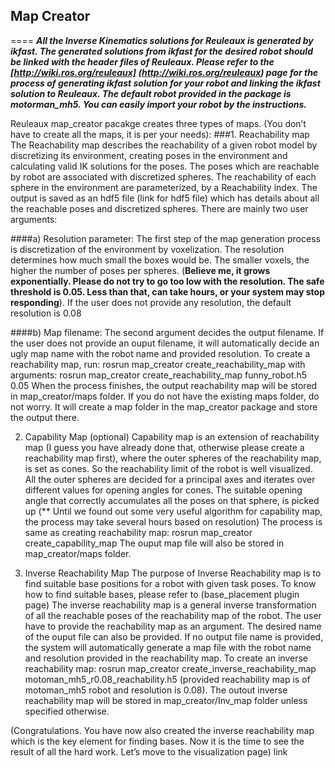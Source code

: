 ## Map Creator
====
***All the Inverse Kinematics solutions for Reuleaux is generated by ikfast. The generated solutions from ikfast for the desired robot should be linked with the header files of Reuleaux. Please refer to the [http://wiki.ros.org/reuleaux] (http://wiki.ros.org/reuleaux)  page for the process of generating ikfast solution for your robot and linking the ikfast solution to Reuleaux. The default robot provided in the package is motorman_mh5. You can easily import your robot by the instructions.*** 

Reuleaux map_creator pacakge creates three types of maps. (You don’t have to create all the maps, it is per your needs):
###1. Reachability map
The Reachability map describes the reachability of a given robot model by discretizing its environment, creating poses in the environment and calculating valid IK solutions for the poses. The poses which are reachable by robot are associated with discretized spheres. The reachability of each sphere in the environment are parameterized, by a Reachability index. The output is saved as an hdf5 file (link for hdf5 file) which has details about all the reachable poses and discretized spheres. There are mainly two user arguments:

####a) Resolution parameter: The first step of the map generation process is discretization of the environment by voxelization. The resolution determines how much small the boxes would be. The smaller voxels, the higher the number of poses per spheres. (**Believe me, it grows exponentially. Please do not try to go too low with the resolution. The safe threshold is 0.05. Less than that, can take hours, or your system may stop responding**). If the user does not provide any resolution, the default resolution is 0.08

####b) Map filename: The second argument decides the output filename. If the user does not provide an ouput filename, it will automatically decide an ugly map name with the robot name and provided resolution.
To create a reachability map, run:
rosrun map_creator create_reachability_map
with arguments:
rosrun map_creator create_reachability_map funny_robot.h5 0.05
When the process finishes, the output reachability map will be stored in map_creator/maps folder. If you do not have the existing maps folder, do not worry. It will create a map folder in the map_creator package and store the output there. 

2. Capability Map (optional)
Capability map is an extension of reachability map (I guess you have already done that, otherwise please create a reachability map first), where the outer spheres of the reachability map, is set as cones. So the reachability limit of the robot is well visualized. All the outer spheres are decided for a principal axes and iterates over different values for opening angles for cones. The suitable opening angle that correctly accumulates all the poses on that sphere, is picked up
(** Until we found out some very useful algorithm for capability map, the process may take several hours based on resolution)
The process is same as creating reachability map:
rosrun map_creator create_capability_map
The ouput map file will also be stored in map_creator/maps folder.


3. Inverse Reachability Map
The purpose of  Inverse Reachability map is to find suitable base positions for a robot with given task poses. To know how to find suitable bases, please refer to (base_placement plugin page)
The inverse reachability map is a general inverse transformation of all the reachable poses of the reachability map of the robot. The user have to provide the reachability map as an argument. The desired name of the ouput file can also be provided. If no output file name is provided, the system will automatically generate a map file with the robot name and resolution provided in the reachability map. To create an inverse reachability map:
rosrun map_creator create_inverse_reachability_map motoman_mh5_r0.08_reachability.h5
(provided reachability map is of motoman_mh5 robot and resolution is 0.08).  The outout inverse reachability map will be stored in map_creator/Inv_map folder unless specified otherwise.

 (Congratulations. You have now also created the inverse reachability map which is the key element for finding bases. Now it is the time to see the result of all the hard work. Let’s move to the visualization page) link
